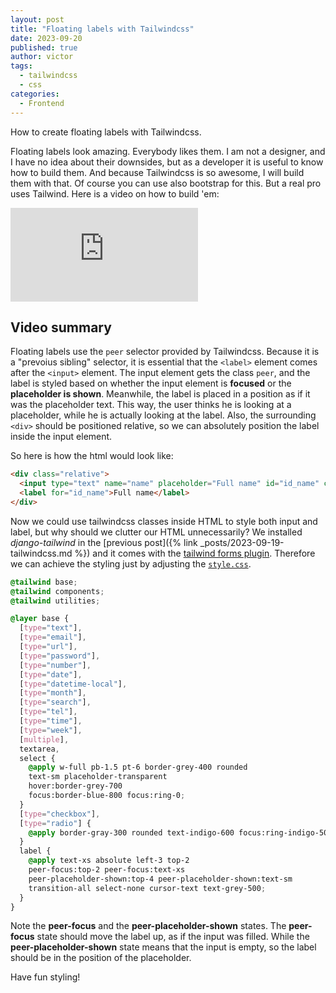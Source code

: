 ```yaml
---
layout: post
title: "Floating labels with Tailwindcss"
date: 2023-09-20
published: true
author: victor
tags:
  - tailwindcss
  - css
categories:
  - Frontend
---
```


How to create floating labels with Tailwindcss.

Floating labels look amazing. Everybody likes them.
I am not a designer, and I have no idea about their downsides, but as a developer it is useful to know how to build them.
And because Tailwindcss is so awesome, I will build them with that.
Of course you can use also bootstrap for this.
But a real pro uses Tailwind.
Here is a video on how to build 'em:

<iframe class="youtube-iframe" src="https://www.youtube.com/embed/nJzKi6oIvBA?si=i40zgq_8FSO14cNv" title="YouTube video player" frameborder="0" allow="accelerometer; autoplay; clipboard-write; encrypted-media; gyroscope; picture-in-picture; web-share" allowfullscreen></iframe>

## Video summary

Floating labels use the `peer` selector provided by Tailwindcss.
Because it is a "prevoius sibling" selector, it is essential that the `<label>` element comes after the `<input>` element.
The input element gets the class `peer`, and the label is styled based on whether the input element is **focused** or the **placeholder is shown**. Meanwhile, the label is placed in a position as if it was the placeholder text.
This way, the user thinks he is looking at a placeholder, while he is actually looking at the label.
Also, the surrounding `<div>` should be positioned relative, so we can absolutely position the label inside the input element.

So here is how the html would look like:

```html
<div class="relative">
  <input type="text" name="name" placeholder="Full name" id="id_name" class="peer">
  <label for="id_name">Full name</label>
</div>
```

Now we could use tailwindcss classes inside HTML to style both input and label, but why should we clutter our HTML unnecessarily?
We installed *django-tailwind* in the [previous post]({% link _posts/2023-09-19-tailwindcss.md %}) and it comes with the [tailwind forms plugin](https://v1.tailwindcss.com/components/forms).
Therefore we can achieve the styling just by adjusting the [`style.css`](https://tailwindcss.com/docs/adding-custom-styles).

```css
@tailwind base;
@tailwind components;
@tailwind utilities;

@layer base {
  [type="text"],
  [type="email"],
  [type="url"],
  [type="password"],
  [type="number"],
  [type="date"],
  [type="datetime-local"],
  [type="month"],
  [type="search"],
  [type="tel"],
  [type="time"],
  [type="week"],
  [multiple],
  textarea,
  select {
    @apply w-full pb-1.5 pt-6 border-grey-400 rounded
    text-sm placeholder-transparent
    hover:border-grey-700
    focus:border-blue-800 focus:ring-0;
  }
  [type="checkbox"],
  [type="radio"] {
    @apply border-gray-300 rounded text-indigo-600 focus:ring-indigo-500;
  }
  label {
    @apply text-xs absolute left-3 top-2
    peer-focus:top-2 peer-focus:text-xs
    peer-placeholder-shown:top-4 peer-placeholder-shown:text-sm
    transition-all select-none cursor-text text-grey-500;
  }
}
```

Note the **peer-focus** and the **peer-placeholder-shown** states.
The **peer-focus** state should move the label up, as if the input was filled.
While the **peer-placeholder-shown** state means that the input is empty, so the label should be in the position of the placeholder.

Have fun styling!
